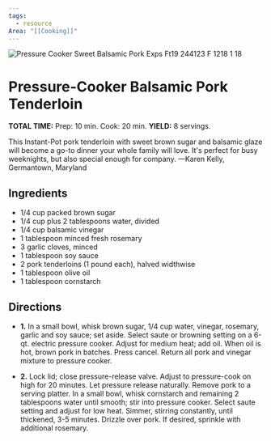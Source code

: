 ```yaml
---
tags:
  - resource
Area: "[[Cooking]]"
---
```


![Pressure Cooker Sweet Balsamic Pork Exps Ft19 244123 F 1218 1 18](https://www.tasteofhome.com/wp-content/uploads/2019/12/Pressure-Cooker-Sweet-Balsamic-Pork_EXPS_FT19_244123_F_1218_1-18.jpg?resize=522,522)

# Pressure-Cooker Balsamic Pork Tenderloin

**TOTAL TIME:** Prep: 10 min. Cook: 20 min. **YIELD:** 8 servings.

This Instant-Pot pork tenderloin with sweet brown sugar and balsamic glaze will become a go-to dinner your whole family will love. It's perfect for busy weeknights, but also special enough for company. —Karen Kelly, Germantown, Maryland

## Ingredients

-   1/4 cup packed brown sugar
-   1/4 cup plus 2 tablespoons water, divided
-   1/4 cup balsamic vinegar
-   1 tablespoon minced fresh rosemary
-   3 garlic cloves, minced
-   1 tablespoon soy sauce
-   2 pork tenderloins (1 pound each), halved widthwise
-   1 tablespoon olive oil
-   1 tablespoon cornstarch

## Directions

-   **1.** In a small bowl, whisk brown sugar, 1/4 cup water, vinegar, rosemary, garlic and soy sauce; set aside. Select saute or browning setting on a 6-qt. electric pressure cooker. Adjust for medium heat; add oil. When oil is hot, brown pork in batches. Press cancel. Return all pork and vinegar mixture to pressure cooker.

-   **2.** Lock lid; close pressure-release valve. Adjust to pressure-cook on high for 20 minutes. Let pressure release naturally. Remove pork to a serving platter. In a small bowl, whisk cornstarch and remaining 2 tablespoons water until smooth; stir into pressure cooker. Select saute setting and adjust for low heat. Simmer, stirring constantly, until thickened, 3-5 minutes. Drizzle over pork. If desired, sprinkle with additional rosemary.